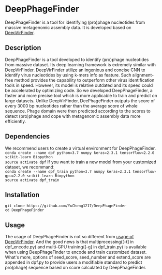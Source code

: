 # DeepPhageFinder
DeepPhageFinder is a tool for identifying (pro)phage nucleotides from massive metagenomic assembly data. It is developed based on [DeepVirFinder](https://github.com/jessieren/DeepVirFinder).
## Description  
DeepPhageFinder is a tool developed to identify (pro)phage nucleotides from massive dataset. Its deep learning framework is extremely similar with DeepVirFinder. DeepVirFinder utilize an ingenious and concise CNN to identify virus nucleotides by using k-mers info as feature. Such alignment-free method provides the capability to outperform other virus identification tools in speed. However, its model is relative outdated and its speed could be accelerated by optimizing code. So we developed DeepPhageFinder, a faster and more precise tool which is more applicable to train and predict on large datasets. Unlike DeepVirFinder, DeePhageFinder outputs the score of every 3000 bp nucleotides rather than the average score of whole sequence. Phage domain were then predicted according to the scores to detect (pro)phage and cope with metagenomic assembly data more efficiently. 
## Dependencies
We recommend users to create a virtual environment for DeepPhageFinder.  
`conda create --name dpf python=3.7 numpy keras=2.3.1 tensorflow=2.2.0 scikit-learn Biopython`  
`source activate dpf`
If you want to train a new model from your customized dataset, we recommand:  
`conda create --name dpf_train python=3.7 numpy keras=2.3.1 tensorflow-gpu=2.2.0 scikit-learn Biopython`  
`source activate dpf_train`
## Installation
`git clone https://github.com/YuCheng1217/DeepPhageFinder`  
`cd DeepPhageFinder`
## Usage  
The usage of DeepPhageFinder is not so different from [usage of DeepVirFinder](https://github.com/jessieren/DeepVirFinder#usage). And the good news is that multiprocessing([-t] in dpf_encode.py) and multi-GPU training([-g] in dpf_train.py) is available when using DeepPhageFinder to encode and train customized dataset. What's more, options of seed_score, seed_number and extend_score are appended in dpf.py to provide users a modifiable standard to predict pro(phage) sequence based on score calculated by DeepPhageFinder.
